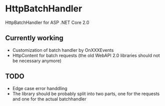 # HttpBatchHandler
HttpBatchHandler for  ASP .NET Core 2.0

## Currently working
- Customization of batch handler by OnXXXEvents
- HttpContent for batch requests (the old WebAPI 2.0 libraries should not be necessary anymore)

## TODO
- Edge case error handdling
- The library should be probably split into two parts, one for the requests and one for the actual batchhandler
